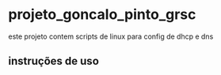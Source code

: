 # projeto_goncalo_pinto_grsc
este projeto contem scripts de linux para config de dhcp e dns

## instruções de uso


